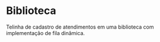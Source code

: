 # Biblioteca
Telinha de cadastro de atendimentos em uma biblioteca com implementação de fila dinâmica.
